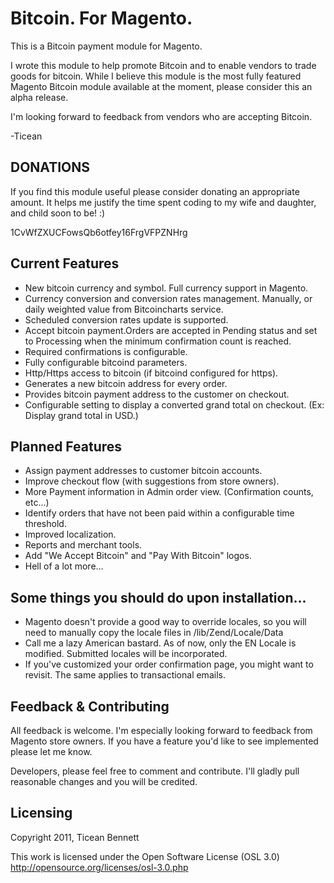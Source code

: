 Bitcoin. For Magento.
==================================
This is a Bitcoin payment module for Magento.

I wrote this module to help promote Bitcoin and to enable vendors to trade goods for bitcoin. While I believe this module
is the most fully featured Magento Bitcoin module available at the moment, please consider this an alpha release.

I'm looking forward to feedback from vendors who are accepting Bitcoin.

-Ticean



DONATIONS
---------------------------
If you find this module useful please consider donating an appropriate amount. It helps me justify the time spent coding
to my wife and daughter, and child soon to be! :)

1CvWfZXUCFowsQb6otfey16FrgVFPZNHrg



Current Features
---------------------------

- New bitcoin currency and symbol. Full currency support in Magento.
- Currency conversion and conversion rates management. Manually, or daily weighted value from Bitcoincharts service.
- Scheduled conversion rates update is supported.
- Accept bitcoin payment.Orders are accepted in Pending status and set to Processing when the minimum confirmation count is reached.
- Required confirmations is configurable.
- Fully configurable bitcoind parameters.
- Http/Https access to bitcoin (if bitcoind configured for https).
- Generates a new bitcoin address for every order.
- Provides bitcoin payment address to the customer on checkout.
- Configurable setting to display a converted grand total on checkout. (Ex: Display grand total in USD.)


Planned Features
---------------------------

- Assign payment addresses to customer bitcoin accounts.
- Improve checkout flow (with suggestions from store owners).
- More Payment information in Admin order view. (Confirmation counts, etc...)
- Identify orders that have not been paid within a configurable time threshold.
- Improved localization.
- Reports and merchant tools.
- Add "We Accept Bitcoin" and "Pay With Bitcoin" logos.
- Hell of a lot more...



Some things you should do upon installation...
-----------------------------------------------------

- Magento doesn't provide a good way to override locales, so you will need to manually copy the locale files in /lib/Zend/Locale/Data
- Call me a lazy American bastard. As of now, only the EN Locale is modified. Submitted locales will be incorporated.
- If you've customized your order confirmation page, you might want to revisit. The same applies to transactional emails.



Feedback & Contributing
---------------------------
All feedback is welcome. I'm especially looking forward to feedback from Magento store owners. If you have a feature you'd
like to see implemented please let me know.

Developers, please feel free to comment and contribute. I'll gladly pull reasonable changes and you will be credited.



Licensing
---------------------------

Copyright 2011, Ticean Bennett

This work is licensed under the Open Software License (OSL 3.0)
http://opensource.org/licenses/osl-3.0.php
